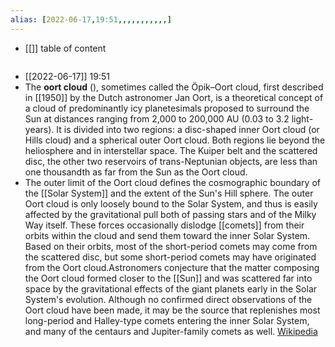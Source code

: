 ```yaml
---
alias: [2022-06-17,19:51,,,,,,,,,,,]
---
```

- [[]]
table of content
```toc
```

- [[2022-06-17]] 19:51
- The **oort cloud** (), sometimes called the Öpik–Oort cloud, first described in [[1950]] by the Dutch astronomer Jan Oort, is a theoretical concept of a cloud of predominantly icy planetesimals proposed to surround the Sun at distances ranging from 2,000 to 200,000 AU (0.03 to 3.2 light-years). It is divided into two regions: a disc-shaped inner Oort cloud (or Hills cloud) and a spherical outer Oort cloud. Both regions lie beyond the heliosphere and in interstellar space. The Kuiper belt and the scattered disc, the other two reservoirs of trans-Neptunian objects, are less than one thousandth as far from the Sun as the Oort cloud.
- The outer limit of the Oort cloud defines the cosmographic boundary of the [[Solar System]] and the extent of the Sun's Hill sphere. The outer Oort cloud is only loosely bound to the Solar System, and thus is easily affected by the gravitational pull both of passing stars and of the Milky Way itself. These forces occasionally dislodge [[comets]] from their orbits within the cloud and send them toward the inner Solar System. Based on their orbits, most of the short-period comets may come from the scattered disc, but some short-period comets may have originated from the Oort cloud.Astronomers conjecture that the matter composing the Oort cloud formed closer to the [[Sun]] and was scattered far into space by the gravitational effects of the giant planets early in the Solar System's evolution. Although no confirmed direct observations of the Oort cloud have been made, it may be the source that replenishes most long-period and Halley-type comets entering the inner Solar System, and many of the centaurs and Jupiter-family comets as well.
[Wikipedia](https://en.wikipedia.org/wiki/Oort%20cloud)